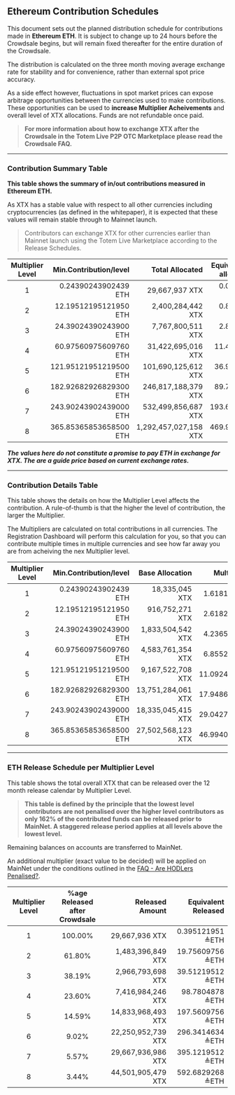 ## Ethereum Contribution Schedules

This document sets out the planned distribution schedule for contributions made in **Ethereum ETH**. It is subject to change up to 24 hours before the Crowdsale begins, but will remain fixed thereafter for the entire duration of the Crowdsale.

The distribution is calculated on the three month moving average exchange rate for stability and for convenience, rather than external spot price accuracy.

As a side effect however, fluctuations in spot market prices can expose arbitrage opportunities between the  currencies used to make contributions. These opportunities can be used to **increase Multiplier Acheivements** and overall level of XTX allocations. Funds are not refundable once paid.

> **For more information about how to exchange XTX after the Crowdsale in the Totem Live P2P OTC Marketplace please read the Crowdsale FAQ.**

---

### Contribution Summary Table

**This table shows the summary of in/out contributions measured in Ethereum ETH.**

As XTX has a stable value with respect to all other currencies including cryptocurrencies (as defined in the whitepaper), it is expected that these values will remain stable through to Mainnet launch. 

> Contributors can exchange XTX for other currencies earlier than Mainnet launch using the Totem Live Marketplace according to the Release Schedules.

| Multiplier Level | Min.Contribution/level  | Total Allocated        | Equiv. value of alloc. in ETH |
|:----------------:|------------------------:|-----------------------:|------------------------------:|
| 1                | 0\.24390243902439 ETH   |  29,667,937 XTX        |  0\.01078733 ≜ETH             |
| 2                | 12\.19512195121950 ETH  |  2,400,284,442 XTX     |  0\.87274920 ≜ETH             |
| 3                | 24\.39024390243900 ETH  |  7,767,800,511 XTX     |  2\.82439097 ≜ETH             |
| 4                | 60\.97560975609760 ETH  |  31,422,695,016 XTX    |  11\.42536758 ≜ETH            |
| 5                | 121\.95121951219500 ETH |  101,690,125,612 XTX   |  36\.97477456 ≜ETH            |
| 6                | 182\.92682926829300 ETH |  246,817,188,379 XTX   |  89\.74332407 ≜ETH            |
| 7                | 243\.90243902439000 ETH |  532,499,856,687 XTX   |  193\.61823024 ≜ETH           |
| 8                | 365\.85365853658500 ETH |  1,292,457,027,158 XTX |  469\.94048752 ≜ETH           |

**_The values here do not constitute a promise to pay ETH in exchange for XTX. The are a guide price based on current exchange rates._**

---

### Contribution Details Table

This table shows the details on how the Multiplier Level affects the contribution. A rule-of-thumb is that the higher the level of contribution, the larger the Multiplier.

The Multipliers are calculated on total contributions in all currencies. The Registration Dashboard will perform this calculation for you, so that you can contribute multiple times in multiple currencies and see how far away you are from acheiving the nex Multiplier level.

| Multiplier Level | Min.Contribution/level  | Base Allocation     | Multiplier    | Total Allocated        |
|:----------------:|------------------------:|--------------------:|--------------:|-----------------------:|
| 1                | 0\.24390243902439 ETH   |  18,335,045 XTX     |  1\.61810000  |  29,667,937 XTX        |
| 2                | 12\.19512195121950 ETH  |  916,752,271 XTX    |  2\.61824761  |  2,400,284,442 XTX     |
| 3                | 24\.39024390243900 ETH  |  1,833,504,542 XTX  |  4\.23658646  |  7,767,800,511 XTX     |
| 4                | 60\.97560975609760 ETH  |  4,583,761,354 XTX  |  6\.85522055  |  31,422,695,016 XTX    |
| 5                | 121\.95121951219500 ETH |  9,167,522,708 XTX  |  11\.09243237 |  101,690,125,612 XTX   |
| 6                | 182\.92682926829300 ETH |  13,751,284,061 XTX |  17\.94866481 |  246,817,188,379 XTX   |
| 7                | 243\.90243902439000 ETH |  18,335,045,415 XTX |  29\.04273454 |  532,499,856,687 XTX   |
| 8                | 365\.85365853658500 ETH |  27,502,568,123 XTX |  46\.99404875 |  1,292,457,027,158 XTX |

---

### ETH Release Schedule per Multiplier Level

This table shows the total overall XTX that can be released over the 12 month release calendar by Multiplier Level. 

> **This table is defined by the principle that the lowest level contributors are not penalised over the higher level contributors as only 162% of the contributed funds can be released prior to MainNet. A staggered release period applies at all levels above the lowest level.**

Remaining balances on accounts are transferred to MainNet.

An additional multiplier (exact value to be decided) will be applied on MainNet under the conditions outlined in the [FAQ - Are HODLers Penalised?](crowdsale-docs/crowdsale-faq.md?id=_4-are-hodlers-penalised).

| Multiplier Level | %age Released after Crowdsale | Released Amount     | Equivalent Released |
|:----------------:|:-----------------------------:|--------------------:|--------------------:|
| 1                | 100\.00%                      |  29,667,936 XTX     | 0\.395121951 ≜ETH   |
| 2                | 61\.80%                       |  1,483,396,849 XTX  | 19\.75609756 ≜ETH   |
| 3                | 38\.19%                       |  2,966,793,698 XTX  | 39\.51219512 ≜ETH   |
| 4                | 23\.60%                       |  7,416,984,246 XTX  | 98\.7804878  ≜ETH   |
| 5                | 14\.59%                       |  14,833,968,493 XTX | 197\.5609756 ≜ETH   |
| 6                | 9\.02%                        |  22,250,952,739 XTX | 296\.3414634 ≜ETH   |
| 7                | 5\.57%                        |  29,667,936,986 XTX | 395\.1219512 ≜ETH   |
| 8                | 3\.44%                        |  44,501,905,479 XTX | 592\.6829268 ≜ETH   |